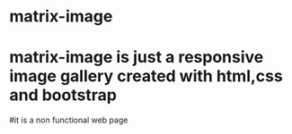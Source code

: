 # matrix-image 
# matrix-image is just a responsive image gallery created with html,css and bootstrap
#it is a non functional web page
